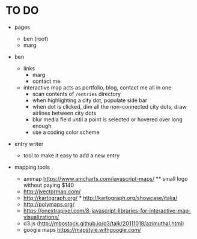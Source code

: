 # TO DO

- pages
    - ben (root)
    - marg

- ben
    - links
        - marg
        - contact me
    - interactive map acts as portfolio, blog, contact me all in one
        - scan contents of `/entries` directory
        - when highlighting a city dot, populate side bar
        - when dot is clicked, dim all the non-connected city dots, draw airlines between city dots
        - blur media field until a point is selected or hovered over long enough
        - use a coding color scheme

- entry writer
    - tool to make it easy to add a new entry





- mapping tools
    - ammap https://www.amcharts.com/javascript-maps/ ** small logo without paying $140
    - http://jvectormap.com/
    - http://kartograph.org/ * http://kartograph.org/showcase/italia/
    - http://polymaps.org/
    - https://onextrapixel.com/8-javascript-libraries-for-interactive-map-visualizations/
    - d3.js (http://mbostock.github.io/d3/talk/20111018/azimuthal.html)
    - google maps https://mapstyle.withgoogle.com/
